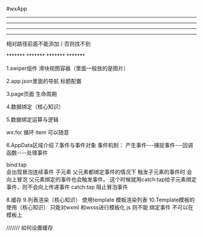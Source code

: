 #wxApp

*******
*******
*******
*******
相对路径前面不能添加 / 否则找不到
<!-- 相对路径 -->
<!-- <import src="post-item/post-item-template.wxml"/> -->
<!-- 绝对路径 -->
<import src="/pages/posts/post-item/post-item-template.wxml"/>
*******
*******
*******
*******



1.swiper组件
    滑块视图容器（里面一般放的是图片）

2.app.json里面的导航 标题配置

3.page页面 生命周期

4.数据绑定（核心知识）

5.数据绑定运算与逻辑

  wx:for 循环                        item 可以随意
    <block wx:for={{}}} wx:for-item="item">


6.AppData区域介绍
7.事件与事件对象
事件机制：
  产生事件---捕捉事件---回调函数----处理事件

  bind:tap  
      会出现冒泡连续事件 子元素 父元素都绑定事件的情况下 触发子元素的事件时  会向上冒泡  父元素绑定的事件也会触发事件。
      这个时候就用catch:tap给子元素绑定事件，则不会向上传递事件
  catch:tap
      阻止冒泡事件
  
8.缓存
9.列表渲染（核心知识）
  使用template 模板渲染列表
10.Template模板的使用（核心知识）
    只能对wxml 和wxss进行模板化
    js 则不能
    绑定事件  不可以在模板上


///////
如何设置缓存
  